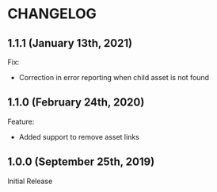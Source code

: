 # CHANGELOG

## 1.1.1 (January 13th, 2021)

Fix:

- Correction in error reporting when child asset is not found 

## 1.1.0 (February 24th, 2020)

Feature:

- Added support to remove asset links

## 1.0.0 (September 25th, 2019)

Initial Release
